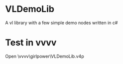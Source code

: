 # VLDemoLib
A vl library with a few simple demo nodes written in c#

# Test in vvvv
Open \vvvv\girlpower\VLDemoLib.v4p